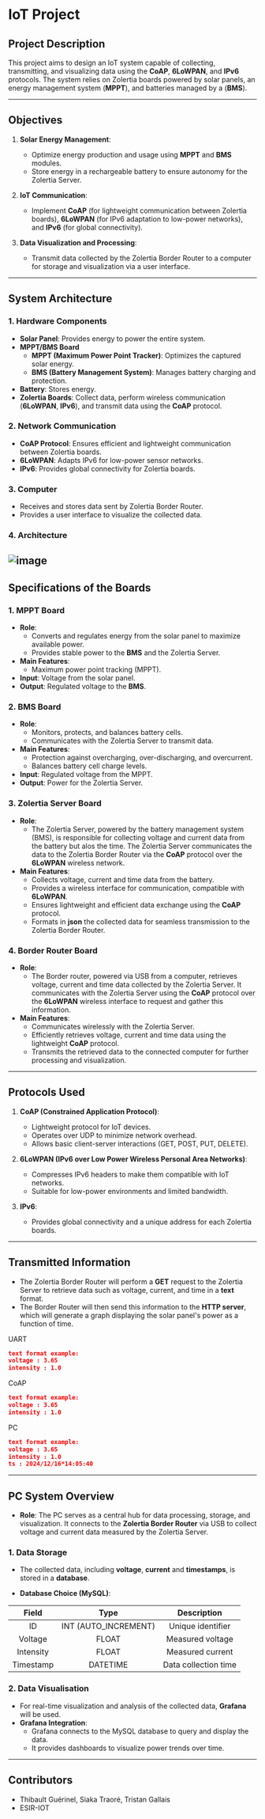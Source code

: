 # IoT Project

## **Project Description**

This project aims to design an IoT system capable of collecting, transmitting, and visualizing data using the **CoAP**, **6LoWPAN**, and **IPv6** protocols. The system relies on Zolertia boards powered by solar panels, an energy management system (**MPPT**), and batteries managed by a (**BMS**).

---

## **Objectives**

1. **Solar Energy Management**:
   - Optimize energy production and usage using **MPPT** and **BMS** modules.
   - Store energy in a rechargeable battery to ensure autonomy for the Zolertia Server.

2. **IoT Communication**:
   - Implement **CoAP** (for lightweight communication between Zolertia boards), **6LoWPAN** (for IPv6 adaptation to low-power networks), and **IPv6** (for global connectivity).

3. **Data Visualization and Processing**:
   - Transmit data collected by the Zolertia Border Router to a computer for storage and visualization via a user interface.

---

## **System Architecture**

### **1. Hardware Components**
- **Solar Panel**: Provides energy to power the entire system.
- **MPPT/BMS Board**
   - **MPPT (Maximum Power Point Tracker)**: Optimizes the captured solar energy.
   - **BMS (Battery Management System)**: Manages battery charging and protection.
- **Battery**: Stores energy.
- **Zolertia Boards**: Collect data, perform wireless communication (**6LoWPAN**, **IPv6**), and transmit data using the **CoAP** protocol.

### **2. Network Communication**
- **CoAP Protocol**: Ensures efficient and lightweight communication between Zolertia boards.
- **6LoWPAN**: Adapts IPv6 for low-power sensor networks.
- **IPv6**: Provides global connectivity for Zolertia boards.

### **3. Computer**
- Receives and stores data sent by Zolertia Border Router.
- Provides a user interface to visualize the collected data.

### **4. Architecture**
![image](unnamed.png)
---

## **Specifications of the Boards**

### **1. MPPT Board**
- **Role**:
  - Converts and regulates energy from the solar panel to maximize available power.
  - Provides stable power to the **BMS** and the Zolertia Server.
- **Main Features**:
  - Maximum power point tracking (MPPT).
- **Input**: Voltage from the solar panel.
- **Output**: Regulated voltage to the **BMS**.


### **2. BMS Board**
- **Role**:
  - Monitors, protects, and balances battery cells.
  - Communicates with the Zolertia Server to transmit data.
- **Main Features**:
  - Protection against overcharging, over-discharging, and overcurrent.
  - Balances battery cell charge levels.
- **Input**: Regulated voltage from the MPPT.
- **Output**: Power for the Zolertia Server.


### **3. Zolertia Server Board**
- **Role**:
  - The Zolertia Server, powered by the battery management system (BMS), is responsible for collecting voltage and current data from the battery but alos the time. The Zolertia Server communicates the data to the Zolertia Border Router via the **CoAP** protocol over the **6LoWPAN** wireless network.
- **Main Features**:
   - Collects voltage, current and time data from the battery.
   - Provides a wireless interface for communication, compatible with **6LoWPAN**.
   - Ensures lightweight and efficient data exchange using the **CoAP** protocol.
   - Formats in **json** the collected data for seamless transmission to the Zolertia Border Router.


### **4. Border Router Board**
- **Role**:
  - The Border router, powered via USB from a computer, retrieves voltage, current and time data collected by the Zolertia Server. It communicates with the Zolertia Server using the **CoAP** protocol over the **6LoWPAN** wireless interface to request and gather this information.
- **Main Features**:
   - Communicates wirelessly with the Zolertia Server.
   - Efficiently retrieves voltage, current and time data using the lightweight **CoAP** protocol.
   - Transmits the retrieved data to the connected computer for further processing and visualization.

---

## **Protocols Used**

1. **CoAP (Constrained Application Protocol)**:
   - Lightweight protocol for IoT devices.
   - Operates over UDP to minimize network overhead.
   - Allows basic client-server interactions (GET, POST, PUT, DELETE).

2. **6LoWPAN (IPv6 over Low Power Wireless Personal Area Networks)**:
   - Compresses IPv6 headers to make them compatible with IoT networks.
   - Suitable for low-power environments and limited bandwidth.

3. **IPv6**:
   - Provides global connectivity and a unique address for each Zolertia boards.

---

## **Transmitted Information**
   - The Zolertia Border Router will perform a **GET** request to the Zolertia Server to retrieve data such as voltage, current, and time in a **text** format.
   - The Border Router will then send this information to the **HTTP server**, which will generate a graph displaying the solar panel's power as a function of time.

UART
```json
text format example: 
voltage : 3.65
intensity : 1.0
```

CoAP
```json
text format example: 
voltage : 3.65
intensity : 1.0
```

PC
```json
text format example: 
voltage : 3.65
intensity : 1.0
ts : 2024/12/16*14:05:40
```

---

## PC System Overview
- **Role**:
The PC serves as a central hub for data processing, storage, and visualization. It connects to the **Zolertia Border Router** via USB to collect voltage and current data measured by the Zolertia Server.


### 1. Data Storage
- The collected data, including **voltage**, **current** and **timestamps**, is stored in a **database**.

- **Database Choice (MySQL)**: 

| Field      | Type                | Description          |
|:----------:|:-------------------:|:--------------------:|
| ID         | INT (AUTO_INCREMENT)| Unique identifier    |
| Voltage    | FLOAT               | Measured voltage     |
| Intensity  | FLOAT               | Measured current     |
| Timestamp  | DATETIME            | Data collection time |


### 2. Data Visualisation
- For real-time visualization and analysis of the collected data, **Grafana** will be used.
- **Grafana Integration**:
   - Grafana connects to the MySQL database to query and display the data.
   - It provides dashboards to visualize power trends over time.

---

## **Contributors**
- Thibault Guérinel, Siaka Traoré, Tristan Gallais
- ESIR-IOT
